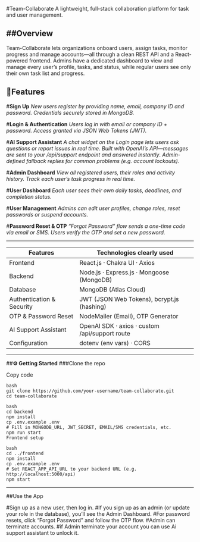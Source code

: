 #Team-Collaborate
A lightweight, full-stack collaboration platform for task and user management.

##Overview
------------------------------------------------------------------------------------
Team-Collaborate lets organizations onboard users, assign tasks, monitor progress and manage accounts—all through a clean REST API and a React-powered frontend. Admins have a dedicated dashboard to view and manage every user’s profile, tasks, and status, while regular users see only their own task list and progress.

🚀**Features**
----------------------------------------------------------------------------------
#**Sign Up**
*New users register by providing name, email, company ID and password.*
*Credentials securely stored in MongoDB.*

#**Login & Authentication**
*Users log in with email or company ID + password.*
*Access granted via JSON Web Tokens (JWT).*

#**AI Support Assistant**
*A chat widget on the Login page lets users ask questions or report issues in real time.*
*Built with OpenAI’s API—messages are sent to your /api/support endpoint and answered instantly*.
*Admin-defined fallback replies for common problems (e.g. account lockouts).*

#**Admin Dashboard**
*View all registered users, their roles and activity history.*
*Track each user’s task progress in real time.*

#**User Dashboard**
*Each user sees their own daily tasks, deadlines, and completion status.*

#**User Management**
*Admins can edit user profiles, change roles, reset passwords or suspend accounts.*

#**Password Reset & OTP**
*“Forgot Password” flow sends a one-time code via email or SMS.*
*Users verify the OTP and set a new password.*

----------------------------------------------------------------------------------------

|Features	                 |  Technologies clearly used                      |
|------------------------- |-------------------------------------------------|
|Frontend                  |  React.js · Chakra UI · Axios                   |
|Backend                   | 	Node.js · Express.js · Mongoose (MongoDB)      |
|Database	                 |  MongoDB (Atlas Cloud)                          |
|Authentication & Security |  JWT (JSON Web Tokens), bcrypt.js (hashing)     |
|OTP & Password Reset	     |  NodeMailer (Email), OTP Generator              |
|AI Support Assistant	     |  OpenAI SDK · axios · custom /api/support route |
|Configuration             |  dotenv (env vars) · CORS                       | 

---------------------------------------------------------------------------------
##**⚙️ Getting Started**
###Clone the repo

Copy code

```
bash
git clone https://github.com/your-username/team-collaborate.git
cd team-collaborate

bash
cd backend
npm install
cp .env.example .env
# Fill in MONGODB_URL, JWT_SECRET, EMAIL/SMS credentials, etc.
npm run start
Frontend setup

bash
cd ../frontend
npm install
cp .env.example .env
# Set REACT_APP_API_URL to your backend URL (e.g. http://localhost:5000/api)
npm start
```
-----------------------------------------------------------------------------
##Use the App

#Sign up as a new user, then log in.
#If you sign up as an admin (or update your role in the database), you’ll see the Admin Dashboard.
#For password resets, click “Forgot Password” and follow the OTP flow.
#Admin can terminate accounts.
#if Admin terminate your account you can use Ai support assistant to unlock it.
